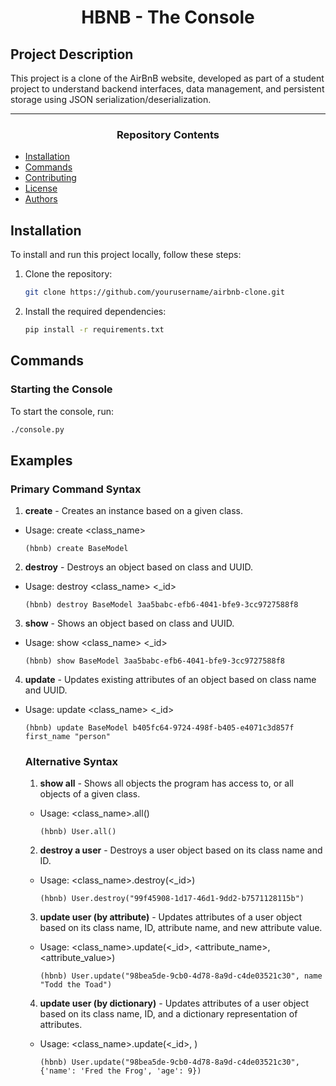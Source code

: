 <center> <h1>HBNB - The Console</h1> </center>

## Project Description
This project is a clone of the AirBnB website, developed as part of a student project to understand backend interfaces, data management, and persistent storage using JSON serialization/deserialization.

---

<center><h3>Repository Contents</h3> </center>

- [Installation](#installation)
- [Commands](#commands)
- [Contributing](#contributing)
- [License](#license)
- [Authors](#authors)

## Installation
To install and run this project locally, follow these steps:
1. Clone the repository:
    ```bash
    git clone https://github.com/yourusername/airbnb-clone.git
    ```
2. Install the required dependencies:
    ```bash
    pip install -r requirements.txt
    ```
## Commands

### Starting the Console
To start the console, run:
```bash
./console.py
```

## Examples

### Primary Command Syntax

1. **create** - Creates an instance based on a given class.
* Usage: create <class_name>    

    ```
    (hbnb) create BaseModel
    ```
2. **destroy** - Destroys an object based on class and UUID.
* Usage: destroy <class_name> <_id>
    
    ```
    (hbnb) destroy BaseModel 3aa5babc-efb6-4041-bfe9-3cc9727588f8
    ```
3. **show** - Shows an object based on class and UUID.
* Usage: show <class_name> <_id>
    
    ```
    (hbnb) show BaseModel 3aa5babc-efb6-4041-bfe9-3cc9727588f8
    ```
4. **update** - Updates existing attributes of an object based on class name and UUID.
* Usage: update <class_name> <_id>
    
    ```
    (hbnb) update BaseModel b405fc64-9724-498f-b405-e4071c3d857f first_name "person"
    ```

    ### Alternative Syntax

    1. **show all** - Shows all objects the program has access to, or all objects of a given class.
    * Usage:  <class_name>.all()
        
        ```
        (hbnb) User.all()
        ```
    2. **destroy a user** - Destroys a user object based on its class name and ID.
    * Usage: <class_name>.destroy(<_id>)
        
        ```
        (hbnb) User.destroy("99f45908-1d17-46d1-9dd2-b7571128115b")
        ```
    3. **update user (by attribute)** - Updates attributes of a user object based on its class name, ID, attribute name, and new attribute value.
    * Usage: <class_name>.update(<_id>, <attribute_name>, <attribute_value>)
        
        ```
        (hbnb) User.update("98bea5de-9cb0-4d78-8a9d-c4de03521c30", name "Todd the Toad")
        ```
    4. **update user (by dictionary)** - Updates attributes of a user object based on its class name, ID, and a dictionary representation of attributes.
    * Usage: <class_name>.update(<_id>, <dictionary>)
        
        ```
        (hbnb) User.update("98bea5de-9cb0-4d78-8a9d-c4de03521c30", {'name': 'Fred the Frog', 'age': 9})
        ```